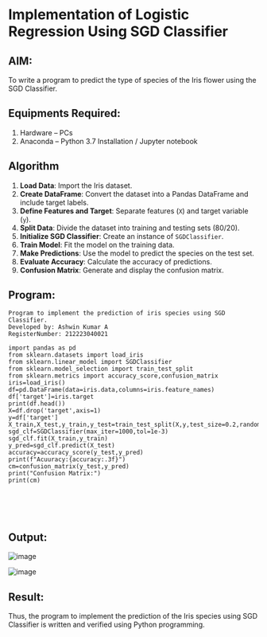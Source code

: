 # Implementation of Logistic Regression Using SGD Classifier
## AIM:
To write a program to predict the type of species of the Iris flower using the SGD Classifier.

## Equipments Required:
1. Hardware – PCs
2. Anaconda – Python 3.7 Installation / Jupyter notebook

## Algorithm

1. **Load Data**: Import the Iris dataset.
2. **Create DataFrame**: Convert the dataset into a Pandas DataFrame and include target labels.
3. **Define Features and Target**: Separate features (`X`) and target variable (`y`).
4. **Split Data**: Divide the dataset into training and testing sets (80/20).
5. **Initialize SGD Classifier**: Create an instance of `SGDClassifier`.
6. **Train Model**: Fit the model on the training data.
7. **Make Predictions**: Use the model to predict the species on the test set.
8. **Evaluate Accuracy**: Calculate the accuracy of predictions.
9. **Confusion Matrix**: Generate and display the confusion matrix.

## Program:
```
Program to implement the prediction of iris species using SGD Classifier.
Developed by: Ashwin Kumar A
RegisterNumber: 212223040021
```
```
import pandas as pd
from sklearn.datasets import load_iris
from sklearn.linear_model import SGDClassifier
from sklearn.model_selection import train_test_split
from sklearn.metrics import accuracy_score,confusion_matrix
iris=load_iris()
df=pd.DataFrame(data=iris.data,columns=iris.feature_names)
df['target']=iris.target
print(df.head())
X=df.drop('target',axis=1)
y=df['target']
X_train,X_test,y_train,y_test=train_test_split(X,y,test_size=0.2,random_state=0)
sgd_clf=SGDClassifier(max_iter=1000,tol=1e-3)
sgd_clf.fit(X_train,y_train)
y_pred=sgd_clf.predict(X_test)
accuracy=accuracy_score(y_test,y_pred)
print(f"Acuuracy:{accuracy:.3f}")
cm=confusion_matrix(y_test,y_pred)
print("Confusion Matrix:")
print(cm)
```
<br><br><br>
## Output:


![image](https://github.com/user-attachments/assets/77191edb-9bfb-4185-8362-a1894a07605c)


![image](https://github.com/user-attachments/assets/0443d1e6-44eb-425a-b794-f29aa46fb7ee)




## Result:
Thus, the program to implement the prediction of the Iris species using SGD Classifier is written and verified using Python programming.
